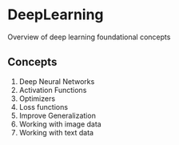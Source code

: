 # DeepLearning
Overview of deep learning foundational concepts 

## Concepts
1. Deep Neural Networks
2. Activation Functions
3. Optimizers
4. Loss functions
5. Improve Generalization
6. Working with image data
7. Working with text data